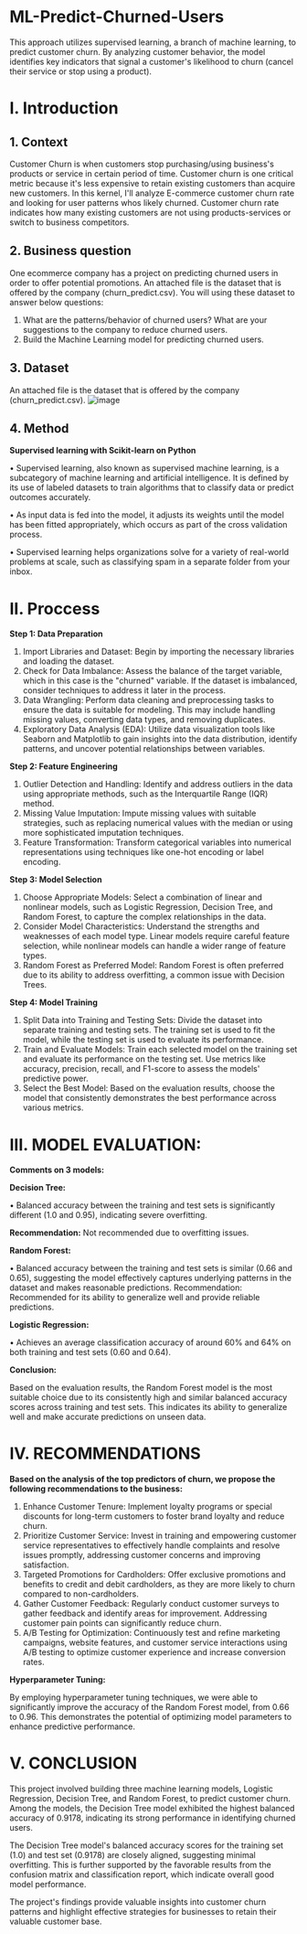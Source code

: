# ML-Predict-Churned-Users
This approach utilizes supervised learning, a branch of machine learning, to predict customer churn. By analyzing customer behavior, the model identifies key indicators that signal a customer's likelihood to churn (cancel their service or stop using a product).
# I.	Introduction
## 1. Context
Customer Churn is when customers stop purchasing/using business's products or service in certain period of time. Customer churn is one critical metric because it's less expensive to retain existing customers than acquire new customers. In this kernel, I'll analyze E-commerce customer churn rate and looking for user patterns whos likely churned. Customer churn rate indicates how many existing customers are not using products-services or switch to business competitors.
## 2. Business question
One ecommerce company has a project on predicting churned users in order to offer potential promotions. An attached file is the dataset that is offered by the company (churn_predict.csv). You will using these dataset to answer below questions:
1.	What are the patterns/behavior of churned users? What are your suggestions to the company to reduce churned users.
2.	Build the Machine Learning model for predicting churned users.
## 3. Dataset
An attached file is the dataset that is offered by the company (churn_predict.csv).
![image](https://github.com/lekhuong0196/ML-Predict-Churned-Users/assets/138196501/1b950b8a-8902-4403-a7c8-ac7536c34f20)
## 4. Method
**Supervised learning with Scikit-learn on Python**

•	Supervised learning, also known as supervised machine learning, is a subcategory of machine learning and artificial intelligence. It is defined by its use of labeled datasets to train algorithms that to classify data or predict outcomes accurately.

•	As input data is fed into the model, it adjusts its weights until the model has been fitted appropriately, which occurs as part of the cross validation process.

•	Supervised learning helps organizations solve for a variety of real-world problems at scale, such as classifying spam in a separate folder from your inbox.
# II.	Proccess
**Step 1: Data Preparation**
1.	Import Libraries and Dataset: Begin by importing the necessary libraries and loading the dataset.
2.	Check for Data Imbalance: Assess the balance of the target variable, which in this case is the "churned" variable. If the dataset is imbalanced, consider techniques to address it later in the process.
3.	Data Wrangling: Perform data cleaning and preprocessing tasks to ensure the data is suitable for modeling. This may include handling missing values, converting data types, and removing duplicates.
4.	Exploratory Data Analysis (EDA): Utilize data visualization tools like Seaborn and Matplotlib to gain insights into the data distribution, identify patterns, and uncover potential relationships between variables.
   
**Step 2: Feature Engineering**
1.	Outlier Detection and Handling: Identify and address outliers in the data using appropriate methods, such as the Interquartile Range (IQR) method.
2.	Missing Value Imputation: Impute missing values with suitable strategies, such as replacing numerical values with the median or using more sophisticated imputation techniques.
3.	Feature Transformation: Transform categorical variables into numerical representations using techniques like one-hot encoding or label encoding.

**Step 3: Model Selection**
1.	Choose Appropriate Models: Select a combination of linear and nonlinear models, such as Logistic Regression, Decision Tree, and Random Forest, to capture the complex relationships in the data.
2.	Consider Model Characteristics: Understand the strengths and weaknesses of each model type. Linear models require careful feature selection, while nonlinear models can handle a wider range of feature types.
3.	Random Forest as Preferred Model: Random Forest is often preferred due to its ability to address overfitting, a common issue with Decision Trees.

**Step 4: Model Training**
1.	Split Data into Training and Testing Sets: Divide the dataset into separate training and testing sets. The training set is used to fit the model, while the testing set is used to evaluate its performance.
2.	Train and Evaluate Models: Train each selected model on the training set and evaluate its performance on the testing set. Use metrics like accuracy, precision, recall, and F1-score to assess the models' predictive power.
3.	Select the Best Model: Based on the evaluation results, choose the model that consistently demonstrates the best performance across various metrics.
# III. MODEL EVALUATION:
**Comments on 3 models:**

**Decision Tree:**

•	Balanced accuracy between the training and test sets is significantly different (1.0 and 0.95), indicating severe overfitting.

**Recommendation:** Not recommended due to overfitting issues.

**Random Forest:**

•	Balanced accuracy between the training and test sets is similar (0.66 and 0.65), suggesting the model effectively captures underlying patterns in the dataset and makes reasonable predictions.
Recommendation: Recommended for its ability to generalize well and provide reliable predictions.

**Logistic Regression:**

•	Achieves an average classification accuracy of around 60% and 64% on both training and test sets (0.60 and 0.64).

**Conclusion:**

Based on the evaluation results, the Random Forest model is the most suitable choice due to its consistently high and similar balanced accuracy scores across training and test sets. This indicates its ability to generalize well and make accurate predictions on unseen data.
# IV. RECOMMENDATIONS
**Based on the analysis of the top predictors of churn, we propose the following recommendations to the business:**
1.	Enhance Customer Tenure: Implement loyalty programs or special discounts for long-term customers to foster brand loyalty and reduce churn.
2.	Prioritize Customer Service: Invest in training and empowering customer service representatives to effectively handle complaints and resolve issues promptly, addressing customer concerns and improving satisfaction.
3.	Targeted Promotions for Cardholders: Offer exclusive promotions and benefits to credit and debit cardholders, as they are more likely to churn compared to non-cardholders.
4.	Gather Customer Feedback: Regularly conduct customer surveys to gather feedback and identify areas for improvement. Addressing customer pain points can significantly reduce churn.
5.	A/B Testing for Optimization: Continuously test and refine marketing campaigns, website features, and customer service interactions using A/B testing to optimize customer experience and increase conversion rates.

**Hyperparameter Tuning:**

By employing hyperparameter tuning techniques, we were able to significantly improve the accuracy of the Random Forest model, from 0.66 to 0.96. This demonstrates the potential of optimizing model parameters to enhance predictive performance.
# V. CONCLUSION
This project involved building three machine learning models, Logistic Regression, Decision Tree, and Random Forest, to predict customer churn. Among the models, the Decision Tree model exhibited the highest balanced accuracy of 0.9178, indicating its strong performance in identifying churned users.

The Decision Tree model's balanced accuracy scores for the training set (1.0) and test set (0.9178) are closely aligned, suggesting minimal overfitting. This is further supported by the favorable results from the confusion matrix and classification report, which indicate overall good model performance.

The project's findings provide valuable insights into customer churn patterns and highlight effective strategies for businesses to retain their valuable customer base.






